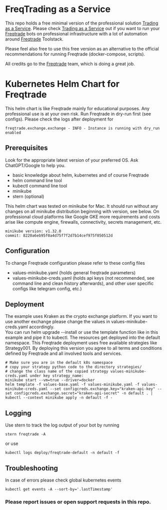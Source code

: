 # FreqTrading as a Service

This repo holds a free minimal version of the professional solution [Trading as a Service](https://tradingaas.ai). Please check  [Trading as a Service](https://tradingaas.ai) out 
if you want to run your [Freqtrade](https://github.com/freqtrade/freqtrade) bots on professional infrastructure with a lot of automation around [Freqtrade](https://github.com/freqtrade/freqtrade) Toolstack.

Please feel also free to use this free version as an alternative to the official recommendations for running Freqtrade (docker-compose, scripts).

All credits go to the [Freqtrade](https://github.com/freqtrade/freqtrade) team, which is doing a great job.

# Kubernetes Helm Chart for Freqtrade 

This helm chart is like Freqtrade mainly for educational purposes. Any professional use is at your own risk. Run Freqtrade in dry-run first (see configs).
Please check the logs after deployment for 

```
freqtrade.exchange.exchange - INFO - Instance is running with dry_run enabled
```

## Prerequisites

Look for the appropriate latest version of your preferred OS. Ask ChatGPT/Google to help you.

- basic knowledge about helm, kubernetes and of course Freqtrade
- helm command line tool
- kubectl command line tool 
- minikube
- stern (optional)

This helm chart was tested on minikube for Mac. It should run without any changes on all minikube distribution beginning with version, see below.
On professional cloud platforms like Google GKE more requirements and costs arise like compute engine, firewalls, connectivity, secrets management, etc.  

```
minikube version: v1.32.0
commit: 8220a6eb95f0a4d75f7f2d7b14cef975f050512d
```

## Configuration

To change Freqtrade configuration please refer to these config files

- values-minikube.yaml (holds general freqtrade parameters) 
- values-minikube-creds.yaml (holds api keys (not recommended, see command line and clean history afterwards), and other user specific configs like telegram config, etc.)

## Deployment 

The example uses Kraken as the crypto exchange platform. If you want to use another exchange please change the values in values-minikube-creds.yaml accordingly.  
You can run helm upgrade --install or use the template function like in this example and pipe it to kubectl. The resources get deployed into the default namespace.
This Freqtrade deployment uses free available strategies like Strategy001. By deploying this version you agree to all terms and conditions defined by Freqtrade and all involved tools and services.

```
# Make sure you are in the default k8s namespace 
# copy your strategy python code to the directory strategies/
# change the class name of the copied strategy values-minikube-creds.yaml under key strategy_name:
minikube start --vm=true --driver=docker
helm template -f values-base.yaml -f values-minikube.yaml -f values-minikube-creds.yaml --set configcreds.exchange.key="kraken-api-key" --set configcreds.exchange.secret="kraken-api-secret" -n default . | kubectl --context minikube apply -n default -f -
```

## Logging

Use stern to track the log output of your bot by running

```
stern freqtrade -A
```

or use 

```
kubectl logs deploy/freqtrade-default -n default -f
```

## Troubleshooting

In case of errors please check global kubernetes events

```
kubectl get events -A --sort-by='.lastTimestamp'
```

### Please report issues or open support requests in this repo.

